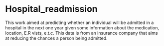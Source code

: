 # Hospital_readmission
This work aimed at predicting whether an individual will be admitted in a hospital in the next one year given some information about the medication, location, E.R vists, e.t.c. This data is from an insurance company that aims at reducing the chances  a person being admitted. 
